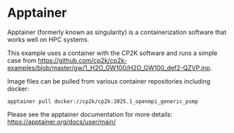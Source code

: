 # Apptainer

Apptainer (formerly known as singularity) is a containerization software that works well on HPC systems.

This example uses a container with the CP2K software and runs a simple case from https://github.com/cp2k/cp2k-examples/blob/master/gw/1_H2O_GW100/H2O_GW100_def2-QZVP.inp.

Image files can be pulled from various container repositories including docker:
```
apptainer pull docker://cp2k/cp2k:2025.1_openmpi_generic_psmp
```

Please see the apptainer documentation for more details: https://apptainer.org/docs/user/main/
